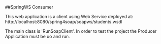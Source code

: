 
##SpringWS Consumer

This web application is a client using Web Service deployed at:
http://localhost:8080/spring4soap/soapws/students.wsdl

The main class is 'RunSoapClient'. 
In order to test the project the Producer Application must be uo and run.
